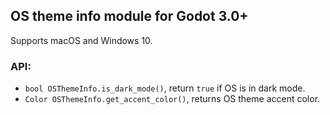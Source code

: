## OS theme info module for Godot 3.0+

Supports macOS and Windows 10.

### API:

- `bool OSThemeInfo.is_dark_mode()`, return `true` if OS is in dark mode.
- `Color OSThemeInfo.get_accent_color()`, returns OS theme accent color.
